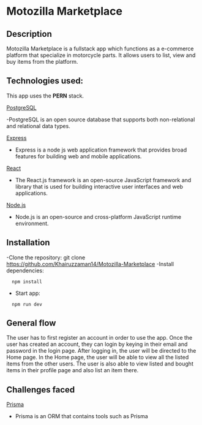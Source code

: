 # Motozilla Marketplace

## Description

Motozilla Marketplace is a fullstack app which functions as a e-commerce platform that specialize in motorcycle parts.
It allows users to list, view and buy items from the platform.

## Technologies used:

This app uses the **PERN** stack.

[ PostgreSQL ](https://www.postgresql.org/)

-PostgreSQL is an open source database that supports both non-relational and relational data types.

[ Express ](https://expressjs.com/)

- Express is a node js web application framework that provides broad features for building web and mobile applications.

[ React ](https://react.dev/)

- The React.js framework is an open-source JavaScript framework and library that is used for building interactive user interfaces and web applications.

[ Node.js ](https://nodejs.org/en)

- Node.js is an open-source and cross-platform JavaScript runtime environment.

## Installation

-Clone the repository: git clone <https://github.com/Khairuzzaman14/Motozilla-Marketplace>
-Install dependencies:

```
  npm install
```

- Start app:

```
  npm run dev
```

## General flow

The user has to first register an account in order to use the app.
Once the user has created an account, they can login by keying in their email and password in the login page.
After logging in, the user will be directed to the Home page.
In the Home page, the user will be able to view all the listed items from the other users.
The user is also able to view listed and bought items in their profile page and also list an item there.

## Challenges faced

[ Prisma ](https://www.prisma.io/)

- Prisma is an ORM that contains tools such as Prisma
